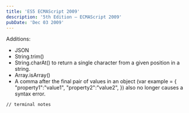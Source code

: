```yaml
---
title: 'ES5 ECMAScript 2009'
description: '5th Edition – ECMAScript 2009'
pubDate: 'Dec 03 2009'
---
```


Additions:
- JSON
- String.trim()
- String.charAt() to return a single character from a given position in a string.
- Array.isArray()
- A comma after the final pair of values in an object (var example = { "property1":"value1", "property2":"value2", }) also no longer causes a syntax error.

```bash
// terminal notes
```
